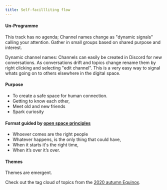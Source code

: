 ```yaml
---
title: Self-facillliting flow
---
```


#### Un-Programme

This track has no agenda; Channel names change as "dynamic signals" calling your attention. Gather in small groups based on shared purpose and interest.

Dynamic channel names: Channels can easily be created in Discord for new conversations. As conversations drift and topics change rename them by right clicking and selecting "edit channel". This is a very easy way to signal whats going on to others elsewhere in the digital space. 

#### Purpose

- To create a safe space for human connection.
- Getting to know each other,
- Meet old and new friends
- Spark curiosity

#### Format guided by [open space principles](https://en.wikipedia.org/wiki/Open_Space_Technology)

- Whoever comes are the right people
- Whatever happens, is the only thing that could have,
- When it starts it's the right time,
- When it’s over it’s over.

#### Themes

Themes are emergent.

Check out the tag cloud of topics from the [ 2020 autumn Equinox](/2020-autumn).
</br>
